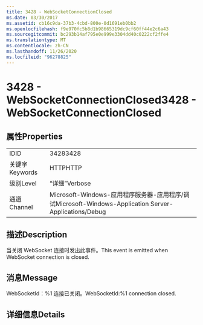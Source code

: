 ```yaml
---
title: 3428 - WebSocketConnectionClosed
ms.date: 03/30/2017
ms.assetid: cb16c9da-37b3-4cbd-800e-0d1691eb0bb2
ms.openlocfilehash: f9e970fc5b8d1b98665319dc9cf60ff44e2c6a43
ms.sourcegitcommit: bc293b14af795e0e999e3304dd40c0222cf2ffe4
ms.translationtype: MT
ms.contentlocale: zh-CN
ms.lasthandoff: 11/26/2020
ms.locfileid: "96278825"
---
```

# <a name="3428---websocketconnectionclosed"></a><span data-ttu-id="19bc1-102">3428 - WebSocketConnectionClosed</span><span class="sxs-lookup"><span data-stu-id="19bc1-102">3428 - WebSocketConnectionClosed</span></span>

## <a name="properties"></a><span data-ttu-id="19bc1-103">属性</span><span class="sxs-lookup"><span data-stu-id="19bc1-103">Properties</span></span>  
  
|||  
|-|-|  
|<span data-ttu-id="19bc1-104">ID</span><span class="sxs-lookup"><span data-stu-id="19bc1-104">ID</span></span>|<span data-ttu-id="19bc1-105">3428</span><span class="sxs-lookup"><span data-stu-id="19bc1-105">3428</span></span>|  
|<span data-ttu-id="19bc1-106">关键字</span><span class="sxs-lookup"><span data-stu-id="19bc1-106">Keywords</span></span>|<span data-ttu-id="19bc1-107">HTTP</span><span class="sxs-lookup"><span data-stu-id="19bc1-107">HTTP</span></span>|  
|<span data-ttu-id="19bc1-108">级别</span><span class="sxs-lookup"><span data-stu-id="19bc1-108">Level</span></span>|<span data-ttu-id="19bc1-109">“详细”</span><span class="sxs-lookup"><span data-stu-id="19bc1-109">Verbose</span></span>|  
|<span data-ttu-id="19bc1-110">通道</span><span class="sxs-lookup"><span data-stu-id="19bc1-110">Channel</span></span>|<span data-ttu-id="19bc1-111">Microsoft-Windows-应用程序服务器-应用程序/调试</span><span class="sxs-lookup"><span data-stu-id="19bc1-111">Microsoft-Windows-Application Server-Applications/Debug</span></span>|  
  
## <a name="description"></a><span data-ttu-id="19bc1-112">描述</span><span class="sxs-lookup"><span data-stu-id="19bc1-112">Description</span></span>  

 <span data-ttu-id="19bc1-113">当关闭 WebSocket 连接时发出此事件。</span><span class="sxs-lookup"><span data-stu-id="19bc1-113">This event is emitted when WebSocket connection is closed.</span></span>  
  
## <a name="message"></a><span data-ttu-id="19bc1-114">消息</span><span class="sxs-lookup"><span data-stu-id="19bc1-114">Message</span></span>  

 <span data-ttu-id="19bc1-115">WebSocketId：%1 连接已关闭。</span><span class="sxs-lookup"><span data-stu-id="19bc1-115">WebSocketId:%1 connection closed.</span></span>  
  
## <a name="details"></a><span data-ttu-id="19bc1-116">详细信息</span><span class="sxs-lookup"><span data-stu-id="19bc1-116">Details</span></span>
